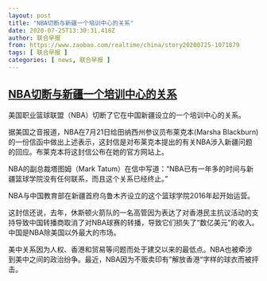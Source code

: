 ```yaml
---
layout: post
title: "NBA切断与新疆一个培训中心的关系"
date: 2020-07-25T13:30:31.418Z
author: 联合早报
from: https://www.zaobao.com/realtime/china/story20200725-1071879
tags: [ 联合早报 ]
categories: [ news, 联合早报 ]
---
```

<!--1595712060000-->
[NBA切断与新疆一个培训中心的关系](https://www.zaobao.com/realtime/china/story20200725-1071879)
------

<div>
<p>美国职业篮球联盟（NBA）切断了它在中国新疆设立的一个培训中心的关系。</p><p>据美国之音报道，NBA在7月21日给田纳西州参议员布莱克本(Marsha Blackburn)的一份信函中做出上述表示，这封信是对布莱克本提出的有关NBA涉入新疆问题的回应。布莱克本将这封信公布在她的官方网站上。</p><p>NBA的副总裁塔图姆（Mark Tatum）在信中写道：“NBA已有一年多的时间与新疆篮球学院没有任何联系，而且这个关系已经终止。”</p><section id="imu"><div id="dfp-ad-imu1-wrapper" class="dfp-tag-wrapper"><div id="dfp-ad-imu1" class="dfp-tag-wrapper"></div></div></section><p>NBA与中国教育部在新疆首府乌鲁木齐设立的这个篮球学院2016年起开始运营。</p><p>这封信还说，去年，休斯顿火箭队的一名高管因为表达了对香港民主抗议活动的支持导致中国转播商取消了对NBA球赛的转播，导致它们损失了“数亿美元”的收入。中国是NBA除美国以外最大的市场。</p><p>美中关系因为人权、香港和贸易等问题而处于建交以来的最低点。NBA也被牵涉到美中之间的政治纷争。最近，NBA因为不贩卖印有”解放香港“字样的球衣而被抨击。</p><div id="innity-in-post"></div><div id="dfp-ad-midarticlespecial-wrapper" class="dfp-tag-wrapper"><div id="dfp-ad-midarticlespecial" class="dfp-tag-wrapper"></div></div>
</div>
